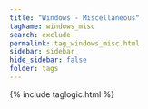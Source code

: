 ```yaml
---
title: "Windows - Miscellaneous"
tagName: windows_misc
search: exclude
permalink: tag_windows_misc.html
sidebar: sidebar
hide_sidebar: false
folder: tags
---
```


{% include taglogic.html %}
